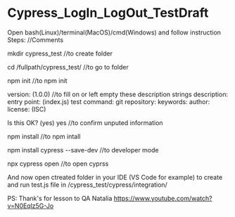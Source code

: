 # Cypress_LogIn_LogOut_TestDraft
Open bash(Linux)/terminal(MacOS)/cmd(Windows) and follow instruction
Steps:					//Comments

mkdir cypress_test			//to create folder

cd /fullpath/cypress_test/		//to go to folder

npm init				//to npm init

version: (1.0.0) 			//to fill on or left empty these description strings
description: 
entry point: (index.js) 
test command: 
git repository: 
keywords: 
author: 
license: (ISC) 

Is this OK? (yes) yes			//to confirm unputed information

npm install				//to npm intall

npm install cypress --save-dev		//to developer mode

npx cypress open			//to open cyprss

And now open ctreated folder in your IDE (VS Code for example) to create and run test.js file in /cypress_test/cypress/integration/


PS:
Thank's for lesson to QA Natalia https://www.youtube.com/watch?v=N0Eqlz5G-Jo
